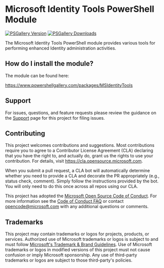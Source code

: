 # Microsoft Identity Tools PowerShell Module

[![PSGallery Version](https://img.shields.io/powershellgallery/v/MSIdentityTools)](https://www.powershellgallery.com/packages/MSIdentityTools) 
[![PSGallery Downloads](https://img.shields.io/powershellgallery/dt/MSIdentityTools)](https://www.powershellgallery.com/packages/MSIdentityTools)

The Microsoft Identity Tools PowerShell module provides various tools for performing enhanced Identity administration activities.

## How do I install the module?
 
The module can be found here:
 
  https://www.powershellgallery.com/packages/MSIdentityTools
  
## Support
For issues, questions, and feature requests please review the guidance on the [Support](https://github.com/AzureAD/MSIdentityTools/blob/main/SUPPORT.md) page for this project for filing issues.

## Contributing

This project welcomes contributions and suggestions.  Most contributions require you to agree to a
Contributor License Agreement (CLA) declaring that you have the right to, and actually do, grant us
the rights to use your contribution. For details, visit https://cla.opensource.microsoft.com.

When you submit a pull request, a CLA bot will automatically determine whether you need to provide
a CLA and decorate the PR appropriately (e.g., status check, comment). Simply follow the instructions
provided by the bot. You will only need to do this once across all repos using our CLA.

This project has adopted the [Microsoft Open Source Code of Conduct](https://opensource.microsoft.com/codeofconduct/).
For more information see the [Code of Conduct FAQ](https://opensource.microsoft.com/codeofconduct/faq/) or
contact [opencode@microsoft.com](mailto:opencode@microsoft.com) with any additional questions or comments.

## Trademarks

This project may contain trademarks or logos for projects, products, or services. Authorized use of Microsoft 
trademarks or logos is subject to and must follow 
[Microsoft's Trademark & Brand Guidelines](https://www.microsoft.com/en-us/legal/intellectualproperty/trademarks/usage/general).
Use of Microsoft trademarks or logos in modified versions of this project must not cause confusion or imply Microsoft sponsorship.
Any use of third-party trademarks or logos are subject to those third-party's policies.
